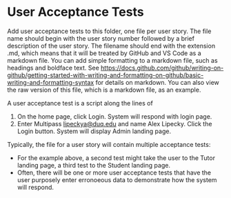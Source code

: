 # User Acceptance Tests

Add user acceptance tests to this folder, one file per user story.  The file name should begin with the user story number followed by a brief description of the user story.  The filename should end with the extension .md, which means that it will be treated by GitHub and VS Code as a markdown file.  You can add simple formatting to a markdown file, such as headings and boldface text.  See https://docs.github.com/github/writing-on-github/getting-started-with-writing-and-formatting-on-github/basic-writing-and-formatting-syntax for details on markdown. You can also view the raw version of this file, which is a markdown file, as an example.

A user acceptance test is a script along the lines of

1. On the home page, click Login.  System will respond with login page.
2. Enter Multipass lipeckya@duq.edu and name Alex Lipecky.  Click the Login button.  System will display Admin landing page.

Typically, the file for a user story will contain multiple acceptance tests:
- For the example above, a second test might take the user to the Tutor landing page, a third test to the Student landing page.
- Often, there will be one or more user acceptance tests that have the user purposely enter erronoeous data to demonstrate how the system will respond.
